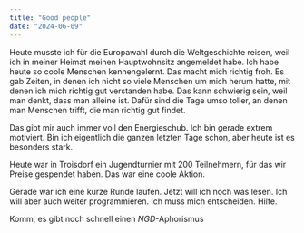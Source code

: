 ```yaml
---
title: "Good people"
date: "2024-06-09"
---
```


Heute musste ich für die Europawahl durch die Weltgeschichte reisen, weil ich in meiner Heimat meinen Hauptwohnsitz angemeldet habe. Ich habe heute so coole Menschen kennengelernt. Das macht mich richtig froh. Es gab Zeiten, in denen ich nicht so viele Menschen um mich herum hatte, mit denen ich mich richtig gut verstanden habe. Das kann schwierig sein, weil man denkt, dass man alleine ist. Dafür sind die Tage umso toller, an denen man Menschen trifft, die man richtig gut findet.

Das gibt mir auch immer voll den Energieschub. Ich bin gerade extrem motiviert. Bin ich eigentlich die ganzen letzten Tage schon, aber heute ist es besonders stark.

Heute war in Troisdorf ein Jugendturnier mit 200 Teilnehmern, für das wir Preise gespendet haben. Das war eine coole Aktion.

Gerade war ich eine kurze Runde laufen. Jetzt will ich noch was lesen. Ich will aber auch weiter programmieren. Ich muss mich entscheiden. Hilfe.

Komm, es gibt noch schnell einen _NGD_-Aphorismus
